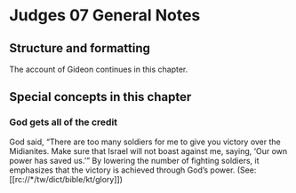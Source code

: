# Judges 07 General Notes
## Structure and formatting

The account of Gideon continues in this chapter.

## Special concepts in this chapter

### God gets all of the credit

God said, “There are too many soldiers for me to give you victory over the Midianites. Make sure that Israel will not boast against me, saying, ‘Our own power has saved us.’” By lowering the number of fighting soldiers, it emphasizes that the victory is achieved through God’s power. (See: [[rc://*/tw/dict/bible/kt/glory]])